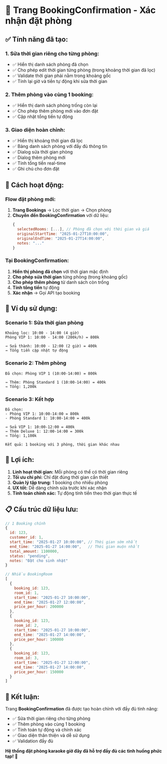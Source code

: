 # 🎯 **Trang BookingConfirmation - Xác nhận đặt phòng**

## ✅ **Tính năng đã tạo:**

### 1. **Sửa thời gian riêng cho từng phòng:**
- ✅ Hiển thị danh sách phòng đã chọn
- ✅ Cho phép edit thời gian từng phòng (trong khoảng thời gian đã lọc)
- ✅ Validate thời gian phải nằm trong khoảng gốc
- ✅ Tính lại giờ và tiền tự động khi sửa thời gian

### 2. **Thêm phòng vào cùng 1 booking:**
- ✅ Hiển thị danh sách phòng trống còn lại
- ✅ Cho phép thêm phòng mới vào đơn đặt
- ✅ Cập nhật tổng tiền tự động

### 3. **Giao diện hoàn chỉnh:**
- ✅ Hiển thị khoảng thời gian đã lọc
- ✅ Bảng danh sách phòng với đầy đủ thông tin
- ✅ Dialog sửa thời gian phòng
- ✅ Dialog thêm phòng mới
- ✅ Tính tổng tiền real-time
- ✅ Ghi chú cho đơn đặt

## 🔧 **Cách hoạt động:**

### **Flow đặt phòng mới:**
1. **Trang Bookings** → Lọc thời gian → Chọn phòng
2. **Chuyển đến BookingConfirmation** với dữ liệu:
   ```javascript
   {
     selectedRooms: [...], // Phòng đã chọn với thời gian và giá
     originalStartTime: "2025-01-27T10:00:00",
     originalEndTime: "2025-01-27T14:00:00",
     notes: "..."
   }
   ```

### **Tại BookingConfirmation:**
1. **Hiển thị phòng đã chọn** với thời gian mặc định
2. **Cho phép sửa thời gian** từng phòng (trong khoảng gốc)
3. **Cho phép thêm phòng** từ danh sách còn trống
4. **Tính tổng tiền** tự động
5. **Xác nhận** → Gọi API tạo booking

## 🌟 **Ví dụ sử dụng:**

### **Scenario 1: Sửa thời gian phòng**
```
Khoảng lọc: 10:00 - 14:00 (4 giờ)
Phòng VIP 1: 10:00 - 14:00 (200k/h) = 800k

→ Sửa thành: 10:00 - 12:00 (2 giờ) = 400k
→ Tổng tiền cập nhật tự động
```

### **Scenario 2: Thêm phòng**
```
Đã chọn: Phòng VIP 1 (10:00-14:00) = 800k

→ Thêm: Phòng Standard 1 (10:00-14:00) = 400k
→ Tổng: 1,200k
```

### **Scenario 3: Kết hợp**
```
Đã chọn: 
- Phòng VIP 1: 10:00-14:00 = 800k
- Phòng Standard 1: 10:00-14:00 = 400k

→ Sửa VIP 1: 10:00-12:00 = 400k
→ Thêm Deluxe 1: 12:00-14:00 = 300k
→ Tổng: 1,100k

Kết quả: 1 booking với 3 phòng, thời gian khác nhau
```

## 🚀 **Lợi ích:**

1. **Linh hoạt thời gian:** Mỗi phòng có thể có thời gian riêng
2. **Tối ưu chi phí:** Chỉ đặt đúng thời gian cần thiết
3. **Quản lý tập trung:** 1 booking cho nhiều phòng
4. **UX tốt:** Dễ dàng chỉnh sửa trước khi xác nhận
5. **Tính toán chính xác:** Tự động tính tiền theo thời gian thực tế

## 📋 **Cấu trúc dữ liệu lưu:**

```javascript
// 1 Booking chính
{
  id: 123,
  customer_id: 1,
  start_time: "2025-01-27 10:00:00", // Thời gian sớm nhất
  end_time: "2025-01-27 14:00:00",   // Thời gian muộn nhất
  total_amount: 1100000,
  status: "pending",
  notes: "Đặt cho sinh nhật"
}

// Nhiều BookingRoom
[
  {
    booking_id: 123,
    room_id: 1,
    start_time: "2025-01-27 10:00:00",
    end_time: "2025-01-27 12:00:00",
    price_per_hour: 200000
  },
  {
    booking_id: 123,
    room_id: 2,
    start_time: "2025-01-27 10:00:00",
    end_time: "2025-01-27 14:00:00",
    price_per_hour: 100000
  },
  {
    booking_id: 123,
    room_id: 3,
    start_time: "2025-01-27 12:00:00",
    end_time: "2025-01-27 14:00:00",
    price_per_hour: 150000
  }
]
```

## 🎯 **Kết luận:**

Trang **BookingConfirmation** đã được tạo hoàn chỉnh với đầy đủ tính năng:
- ✅ Sửa thời gian riêng cho từng phòng
- ✅ Thêm phòng vào cùng 1 booking
- ✅ Tính toán tự động và chính xác
- ✅ Giao diện thân thiện và dễ sử dụng
- ✅ Validation đầy đủ

**Hệ thống đặt phòng karaoke giờ đây đã hỗ trợ đầy đủ các tình huống phức tạp!** 🎉
